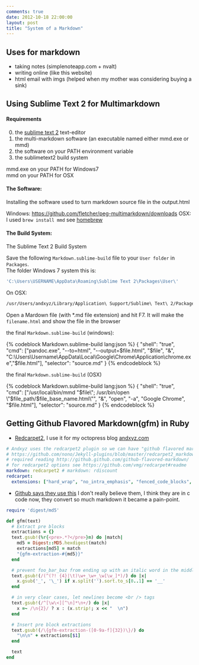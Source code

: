 ```yaml
---
comments: true
date: 2012-10-18 22:00:00
layout: post
title: "System of a Markdown"
---
```


## Uses for markdown

- taking notes            (simplenoteapp.com + nvalt)
- writing online          (like this website)
- html email with imgs    (helped when my mother was considering buying a sink)

## Using Sublime Text 2 for Multimarkdown 

#### Requirements

0. the [sublime text 2](sublimetext.com/2) text-editor
1. the multi-markdown software (an executable named either mmd.exe or mmd)
2. the software on your PATH environment variable
3. the sublimetext2 build system

mmd.exe on your PATH for Windows7  
mmd on your PATH for OSX

#### The Software: 

Installing the software used to turn markdown source file in the output.html

Windows: https://github.com/fletcher/peg-multimarkdown/downloads
OSX: I used <code>brew install mmd</code> see [homebrew](https://github.com/mxcl/homebrew#Readme)

#### The Build System: 

The Sublime Text 2 Build System

Save the following <code>Markdown.sublime-build</code> file to your <code>User folder</code> in <code>Packages</code>.  
The folder Windows 7 system this is:

```ruby
'C:\Users\USERNAME\AppData\Roaming\Sublime Text 2\Packages\User\'
```

On OSX:

```sh
/usr/Users/andxyz/Library/Application\ Support/Sublime\ Text\ 2/Packages/User/
```

Open a Mardown file (with *.md file extension) and hit F7.
It will make the <code>filename.html</code> and show the file in the browser

the final <code>Markdown.sublime-build</code> (windows):

{% codeblock Markdown.sublime-build lang:json %}
{
  "shell": "true",
	"cmd": ["pandoc.exe", "--to=html", "--output=$file.html", "$file", "&", "C:\Users\Username\AppData\Local\Google\Chrome\Application\chrome.exe","$file.html"],
	"selector": "source.md"
}
{% endcodeblock %}

the final <code>Markdown.sublime-build</code> (OSX)

{% codeblock Markdown.sublime-build lang:json %}
{
  "shell": "true",
  "cmd": ["/usr/local/bin/mmd \"$file\"; /usr/bin/open \"$file_path/$file_base_name.html\"", "&", "open", "-a", "Google Chrome", "$file.html"],
  "selector": "source.md"
}
{% endcodeblock %}

## Getting Github Flavored Markdown(gfm) in Ruby

- [Redcarpet2](https://github.com/vmg/redcarpet), I use it for my octopress blog [andxyz.com](http://andxyz.com)
```yml
# Andxyz uses the redcarpet2 plugin so we can have "github flavored markdown"
# https://github.com/nono/Jekyll-plugins/blob/master/redcarpet2_markdown.rb
# required reading http://github.github.com/github-flavored-markdown/
# for redcarpet2 options see https://github.com/vmg/redcarpet#readme
markdown: redcarpet2 # markdown: rdiscount
redcarpet:
  extensions: ["hard_wrap", "no_intra_emphasis", "fenced_code_blocks", "autolink", "strikethrough", "superscript", "with_toc_data", "tables", "lax_spacing"]
```

- [Github says they use this](http://github.github.com/github-flavored-markdown/) I don't really believe them, I think they are in c code now, they convert so much markdown it became a pain-point.
```ruby
require 'digest/md5'

def gfm(text)
  # Extract pre blocks
  extractions = {}
  text.gsub!(%r{<pre>.*?</pre>}m) do |match|
    md5 = Digest::MD5.hexdigest(match)
    extractions[md5] = match
    "{gfm-extraction-#{md5}}"
  end

  # prevent foo_bar_baz from ending up with an italic word in the middle
  text.gsub!(/(^(?! {4}|\t)\w+_\w+_\w[\w_]*)/) do |x|
    x.gsub('_', '\_') if x.split('').sort.to_s[0..1] == '__'
  end

  # in very clear cases, let newlines become <br /> tags
  text.gsub!(/^[\w\<][^\n]*\n+/) do |x|
    x =~ /\n{2}/ ? x : (x.strip!; x << "  \n")
  end

  # Insert pre block extractions
  text.gsub!(/\{gfm-extraction-([0-9a-f]{32})\}/) do
    "\n\n" + extractions[$1]
  end

  text
end
```